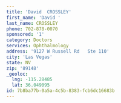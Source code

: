 ```yaml
---
title: 'David  CROSSLEY'
first_name: 'David '
last_name: CROSSLEY
phone: 702-878-0070
sponsored: '1'
category: Doctors
services: Ophthalmology
address: '9127 W Russell Rd   Ste 110'
city: 'Las Vegas'
state: NV
zip: '89148'
_geoloc:
  lng: -115.28485
  lat: 36.049095
id: 7b8ba77b-0a5a-4c5b-8383-fcb6dc16683b
---
```

